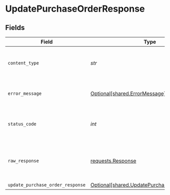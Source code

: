 # UpdatePurchaseOrderResponse


## Fields

| Field                                                                                              | Type                                                                                               | Required                                                                                           | Description                                                                                        |
| -------------------------------------------------------------------------------------------------- | -------------------------------------------------------------------------------------------------- | -------------------------------------------------------------------------------------------------- | -------------------------------------------------------------------------------------------------- |
| `content_type`                                                                                     | *str*                                                                                              | :heavy_check_mark:                                                                                 | HTTP response content type for this operation                                                      |
| `error_message`                                                                                    | [Optional[shared.ErrorMessage]](../../models/shared/errormessage.md)                               | :heavy_minus_sign:                                                                                 | The request made is not valid.                                                                     |
| `status_code`                                                                                      | *int*                                                                                              | :heavy_check_mark:                                                                                 | HTTP response status code for this operation                                                       |
| `raw_response`                                                                                     | [requests.Response](https://requests.readthedocs.io/en/latest/api/#requests.Response)              | :heavy_minus_sign:                                                                                 | Raw HTTP response; suitable for custom response parsing                                            |
| `update_purchase_order_response`                                                                   | [Optional[shared.UpdatePurchaseOrderResponse]](../../models/shared/updatepurchaseorderresponse.md) | :heavy_minus_sign:                                                                                 | Success                                                                                            |